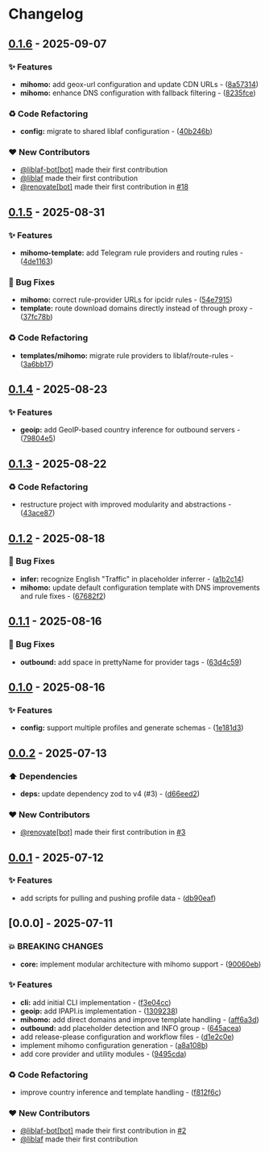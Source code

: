 # Changelog

## [0.1.6](https://github.com/liblaf/sub-store/compare/v0.1.5..v0.1.6) - 2025-09-07

### ✨ Features

- **mihomo:** add geox-url configuration and update CDN URLs - ([8a57314](https://github.com/liblaf/sub-store/commit/8a5731477cb854eede10949a00ca12a79df8b57d))
- **mihomo:** enhance DNS configuration with fallback filtering - ([8235fce](https://github.com/liblaf/sub-store/commit/8235fce67662dbff3b6eff8215386780375fdb22))

### ♻ Code Refactoring

- **config:** migrate to shared liblaf configuration - ([40b246b](https://github.com/liblaf/sub-store/commit/40b246b3d0762630c9504e4c0045d0c539a57c68))

### ❤️ New Contributors

- [@liblaf-bot[bot]](https://github.com/apps/liblaf-bot) made their first contribution
- [@liblaf](https://github.com/liblaf) made their first contribution
- [@renovate[bot]](https://github.com/apps/renovate) made their first contribution in [#18](https://github.com/liblaf/sub-store/pull/18)

## [0.1.5](https://github.com/liblaf/sub-store/compare/v0.1.4..v0.1.5) - 2025-08-31

### ✨ Features

- **mihomo-template:** add Telegram rule providers and routing rules - ([4de1163](https://github.com/liblaf/sub-store/commit/4de1163c01613e1c436acdfca6f923e46ba3f53f))

### 🐛 Bug Fixes

- **mihomo:** correct rule-provider URLs for ipcidr rules - ([54e7915](https://github.com/liblaf/sub-store/commit/54e7915cc7844ec1bfb02047447f6b0288113d0c))
- **template:** route download domains directly instead of through proxy - ([37fc78b](https://github.com/liblaf/sub-store/commit/37fc78b7ab6113571aa616dce0f114ab2a553c1e))

### ♻ Code Refactoring

- **templates/mihomo:** migrate rule providers to liblaf/route-rules - ([3a6bb17](https://github.com/liblaf/sub-store/commit/3a6bb17b79768725ad1faa2a49627136b0785b8a))

## [0.1.4](https://github.com/liblaf/sub-store/compare/v0.1.3..v0.1.4) - 2025-08-23

### ✨ Features

- **geoip:** add GeoIP-based country inference for outbound servers - ([79804e5](https://github.com/liblaf/sub-store/commit/79804e5063c31f2ca0398b5d6d629e04d3bc4e31))

## [0.1.3](https://github.com/liblaf/sub-store/compare/v0.1.2..v0.1.3) - 2025-08-22

### ♻ Code Refactoring

- restructure project with improved modularity and abstractions - ([43ace87](https://github.com/liblaf/sub-store/commit/43ace87083c6fca6c797f1078d91aa0129cd1851))

## [0.1.2](https://github.com/liblaf/sub-store/compare/v0.1.1..v0.1.2) - 2025-08-18

### 🐛 Bug Fixes

- **infer:** recognize English "Traffic" in placeholder inferrer - ([a1b2c14](https://github.com/liblaf/sub-store/commit/a1b2c14725060df8ef041bf50fbca5cfdfeda344))
- **mihomo:** update default configuration template with DNS improvements and rule fixes - ([67682f2](https://github.com/liblaf/sub-store/commit/67682f2f3497785815e6b047b7439d0c1c4468a8))

## [0.1.1](https://github.com/liblaf/sub-store/compare/v0.1.0..v0.1.1) - 2025-08-16

### 🐛 Bug Fixes

- **outbound:** add space in prettyName for provider tags - ([63d4c59](https://github.com/liblaf/sub-store/commit/63d4c59618ac5374dc1697bfb346e9df670d13d8))

## [0.1.0](https://github.com/liblaf/sub-store/compare/v0.0.2..v0.1.0) - 2025-08-16

### ✨ Features

- **config:** support multiple profiles and generate schemas - ([1e181d3](https://github.com/liblaf/sub-store/commit/1e181d36765fbea489d1664eb02f19de51a1762f))

## [0.0.2](https://github.com/liblaf/sub-store/compare/v0.0.1..v0.0.2) - 2025-07-13

### ⬆️ Dependencies

- **deps:** update dependency zod to v4 (#3) - ([d66eed2](https://github.com/liblaf/sub-store/commit/d66eed25f66dd0216cf562a228ea602cd7309b7d))

### ❤️ New Contributors

- [@renovate[bot]](https://github.com/apps/renovate) made their first contribution in [#3](https://github.com/liblaf/sub-store/pull/3)

## [0.0.1](https://github.com/liblaf/sub-store/compare/v0.0.0..v0.0.1) - 2025-07-12

### ✨ Features

- add scripts for pulling and pushing profile data - ([db90eaf](https://github.com/liblaf/sub-store/commit/db90eaf0dc93b200c8b4ef3c1eb8ad11d6cd2a61))

## [0.0.0] - 2025-07-11

### 💥 BREAKING CHANGES

- **core:** implement modular architecture with mihomo support - ([90060eb](https://github.com/liblaf/sub-store/commit/90060eb9e065dbbd0c64100e56eee71b640e9b72))

### ✨ Features

- **cli:** add initial CLI implementation - ([f3e04cc](https://github.com/liblaf/sub-store/commit/f3e04ccd09251a55d1fbfc181fc24a6955539d75))
- **geoip:** add IPAPI.is implementation - ([1309238](https://github.com/liblaf/sub-store/commit/130923898fb6799be1b76700e79decf52c1fc9b1))
- **mihomo:** add direct domains and improve template handling - ([aff6a3d](https://github.com/liblaf/sub-store/commit/aff6a3d4ed4c113dd7fd31cff1e779d27c314d8f))
- **outbound:** add placeholder detection and INFO group - ([645acea](https://github.com/liblaf/sub-store/commit/645acea9a4c439a3cbd6d2b4c5760a4cdee3e14a))
- add release-please configuration and workflow files - ([d1e2c0e](https://github.com/liblaf/sub-store/commit/d1e2c0e493e49447255e99b66609c9e4ff0c6f5b))
- implement mihomo configuration generation - ([a8a108b](https://github.com/liblaf/sub-store/commit/a8a108be1eb2ad7bd2c677e89b437d09764507f9))
- add core provider and utility modules - ([9495cda](https://github.com/liblaf/sub-store/commit/9495cda36664bad676350b08fb95a021afcd9613))

### ♻ Code Refactoring

- improve country inference and template handling - ([f812f6c](https://github.com/liblaf/sub-store/commit/f812f6c7c2795b35b2d2e14caf67c15a8c6accd6))

### ❤️ New Contributors

- [@liblaf-bot[bot]](https://github.com/apps/liblaf-bot) made their first contribution in [#2](https://github.com/liblaf/sub-store/pull/2)
- [@liblaf](https://github.com/liblaf) made their first contribution
